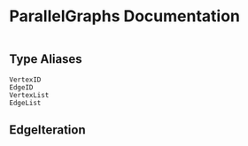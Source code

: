 # ParallelGraphs Documentation

```@contents
```

## Type Aliases
```@docs
VertexID
EdgeID
VertexList
EdgeList
```

## EdgeIteration
